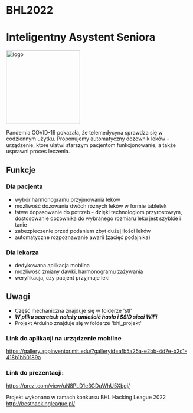# BHL2022
# Inteligentny Asystent Seniora
<img src="AszstentSenioraBiale.svg" alt="logo" width="200"/>

Pandemia COVID-19 pokazała, że telemedycyna sprawdza się w codziennym użytku. Proponujemy automatyczny dozownik leków - urządzenie, które ułatwi starszym pacjentom funkcjonowanie, a także usprawni proces leczenia.
## Funkcje
### Dla pacjenta
- wybór harmonogramu przyjmowania leków
- możliwość dozowania dwóch różnych leków w formie tabletek
- łatwe dopasowanie do potrzeb - dzięki technologiom przyrostowym, dostosowanie dozownika do wybranego rozmiaru leku jest szybkie i tanie
- zabezpieczenie przed podaniem zbyt dużej ilości leków
- automatyczne rozpoznawanie awarii (zacięć podajnika)

### Dla lekarza
- dedykowana aplikacja mobilna
- możliwość zmiany dawki, harmonogramu zażywania
- weryfikacja, czy pacjent przyjmuje leki

## Uwagi
- Część mechaniczna znajduje się w folderze 'stl'
- ***W pliku secrets.h należy umieścić hasło i SSID sieci WiFi***
- Projekt Arduino znajduje się w folderze 'bhl_projekt'

### Link do aplikacji na urządzenie mobilne
 https://gallery.appinventor.mit.edu/?galleryid=afb5a25a-e2bb-4d7e-b2c1-418b1bb0189a
 ### Link do prezentacji:
 https://prezi.com/view/uN8PLD1e3GDuWhU5Xbgj/

Projekt wykonano w ramach konkursu BHL Hacking League 2022
http://besthackingleague.pl/
